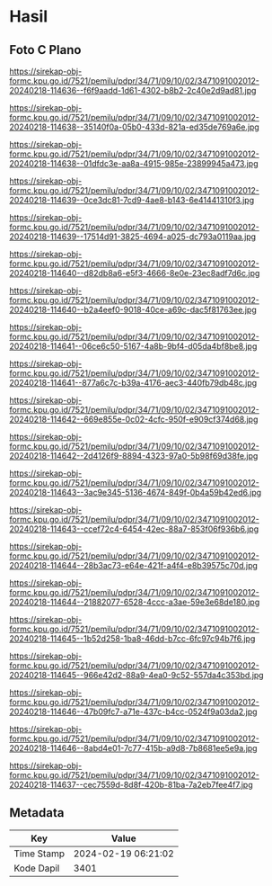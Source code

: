 # Hasil

## Foto C Plano

https://sirekap-obj-formc.kpu.go.id/7521/pemilu/pdpr/34/71/09/10/02/3471091002012-20240218-114636--f6f9aadd-1d61-4302-b8b2-2c40e2d9ad81.jpg

https://sirekap-obj-formc.kpu.go.id/7521/pemilu/pdpr/34/71/09/10/02/3471091002012-20240218-114638--35140f0a-05b0-433d-821a-ed35de769a6e.jpg

https://sirekap-obj-formc.kpu.go.id/7521/pemilu/pdpr/34/71/09/10/02/3471091002012-20240218-114638--01dfdc3e-aa8a-4915-985e-23899945a473.jpg

https://sirekap-obj-formc.kpu.go.id/7521/pemilu/pdpr/34/71/09/10/02/3471091002012-20240218-114639--0ce3dc81-7cd9-4ae8-b143-6e41441310f3.jpg

https://sirekap-obj-formc.kpu.go.id/7521/pemilu/pdpr/34/71/09/10/02/3471091002012-20240218-114639--17514d91-3825-4694-a025-dc793a0119aa.jpg

https://sirekap-obj-formc.kpu.go.id/7521/pemilu/pdpr/34/71/09/10/02/3471091002012-20240218-114640--d82db8a6-e5f3-4666-8e0e-23ec8adf7d6c.jpg

https://sirekap-obj-formc.kpu.go.id/7521/pemilu/pdpr/34/71/09/10/02/3471091002012-20240218-114640--b2a4eef0-9018-40ce-a69c-dac5f81763ee.jpg

https://sirekap-obj-formc.kpu.go.id/7521/pemilu/pdpr/34/71/09/10/02/3471091002012-20240218-114641--06ce6c50-5167-4a8b-9bf4-d05da4bf8be8.jpg

https://sirekap-obj-formc.kpu.go.id/7521/pemilu/pdpr/34/71/09/10/02/3471091002012-20240218-114641--877a6c7c-b39a-4176-aec3-440fb79db48c.jpg

https://sirekap-obj-formc.kpu.go.id/7521/pemilu/pdpr/34/71/09/10/02/3471091002012-20240218-114642--669e855e-0c02-4cfc-950f-e909cf374d68.jpg

https://sirekap-obj-formc.kpu.go.id/7521/pemilu/pdpr/34/71/09/10/02/3471091002012-20240218-114642--2d4126f9-8894-4323-97a0-5b98f69d38fe.jpg

https://sirekap-obj-formc.kpu.go.id/7521/pemilu/pdpr/34/71/09/10/02/3471091002012-20240218-114643--3ac9e345-5136-4674-849f-0b4a59b42ed6.jpg

https://sirekap-obj-formc.kpu.go.id/7521/pemilu/pdpr/34/71/09/10/02/3471091002012-20240218-114643--ccef72c4-6454-42ec-88a7-853f06f936b6.jpg

https://sirekap-obj-formc.kpu.go.id/7521/pemilu/pdpr/34/71/09/10/02/3471091002012-20240218-114644--28b3ac73-e64e-421f-a4f4-e8b39575c70d.jpg

https://sirekap-obj-formc.kpu.go.id/7521/pemilu/pdpr/34/71/09/10/02/3471091002012-20240218-114644--21882077-6528-4ccc-a3ae-59e3e68de180.jpg

https://sirekap-obj-formc.kpu.go.id/7521/pemilu/pdpr/34/71/09/10/02/3471091002012-20240218-114645--1b52d258-1ba8-46dd-b7cc-6fc97c94b7f6.jpg

https://sirekap-obj-formc.kpu.go.id/7521/pemilu/pdpr/34/71/09/10/02/3471091002012-20240218-114645--966e42d2-88a9-4ea0-9c52-557da4c353bd.jpg

https://sirekap-obj-formc.kpu.go.id/7521/pemilu/pdpr/34/71/09/10/02/3471091002012-20240218-114646--47b09fc7-a71e-437c-b4cc-0524f9a03da2.jpg

https://sirekap-obj-formc.kpu.go.id/7521/pemilu/pdpr/34/71/09/10/02/3471091002012-20240218-114646--8abd4e01-7c77-415b-a9d8-7b8681ee5e9a.jpg

https://sirekap-obj-formc.kpu.go.id/7521/pemilu/pdpr/34/71/09/10/02/3471091002012-20240218-114637--cec7559d-8d8f-420b-81ba-7a2eb7fee4f7.jpg


## Metadata

| Key        | Value               |
| ---------- | ------------------- |
| Time Stamp | 2024-02-19 06:21:02 |
| Kode Dapil | 3401                |



